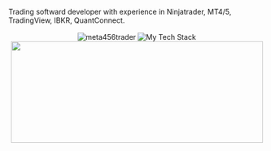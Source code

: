 Trading softward developer with experience in Ninjatrader, MT4/5, TradingView, IBKR, QuantConnect.

<div align="center">
<!--
<a href="#">
  <img height=200 align="center" src="https://github-readme-stats.vercel.app/api?username=meta456trader&count_private=true&show_icons=true&theme=radical&hide_border=true&hide_rank=true&layout=compact" />
</a>
-->



<img  align="center" src="https://github-readme-streak-stats.herokuapp.com/?user=meta456trader&theme=radical&hide_border=true" alt="meta456trader" />
<img  align="center" src="https://github-readme-tech-stack.vercel.app/api/cards?showBorder=false&lineCount=4&bg=%23141321&titleColor=%23c4336e&line1=NT8%2CNT8%2CF7DF1E%3BMQL45%2CMQL45%2CF7DF1E%3BPINESCRIPT%2CPINESCRIPT%2CF7DF1E%3BcTrader%2CcTrader%2CF7DF1E%3BamiBroker%2CamiBroker%2CF7DF1E%3B&line2=mongodb%2Cmongodb%2C47A248%3Bexpress%2Cexpress%2C000000%3Breact%2Creact%2C61DAFB%3Bnode.js%2Cnode%2C4b893e%3B&line3=next.js%2Cnext%2C000000%3Btailwindcss%2Ctalwind%2C06B6D4%3Bpostgresql%2Cpostgre%2C4169E1%3Bdotnet%2C.net%2C512BD4%3B&line4=javascript%2Cjavascript%2CF7DF1E%3Btypescript%2Ctypescript%2C3178C6%3Bcsharp%2Ccs%2C512BD4%3Bgit%2Cgit%2CF05032%3B" alt="My Tech Stack" />
<img height=200 width=495 align="center" src="https://github-readme-stats.vercel.app/api/top-langs/?username=meta456trader&layout=compact&theme=radical&size_weight=0.5&count_weight=0.5&hide_border=true&hide=php" />

</div>
